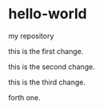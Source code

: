 # hello-world
my repository

this is the first change.

this is the second change.

this is the third change.

forth one.

